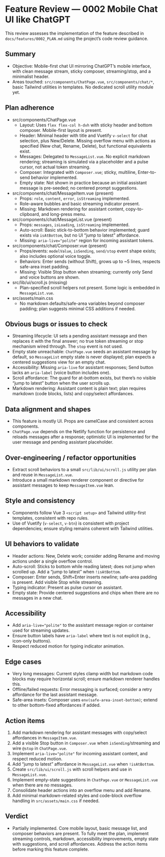# Feature Review — 0002 Mobile Chat UI like ChatGPT

This review assesses the implementation of the feature described in `docs/features/0002_PLAN.md` using the project’s code review guidance.

## Summary
- Objective: Mobile-first chat UI mirroring ChatGPT’s mobile interface, with clean message stream, sticky composer, streaming/stop, and a minimalist header.
- Areas touched: `src/components/ChatPage.vue`, `src/components/chat/*`, basic Tailwind utilities in templates. No dedicated scroll utility module yet.

## Plan adherence
- src/components/ChatPage.vue
  - Layout: Uses `flex flex-col h-dvh` with sticky header and bottom composer. Mobile-first layout is present.
  - Header: Minimal header with title and Vuetify `v-select` for chat selection, plus New/Delete. Missing overflow menu with actions as specified (New chat, Rename, Delete), but functional equivalents exist.
  - Messages: Delegated to `MessageList.vue`. No explicit markdown rendering; streaming is simulated via a placeholder and a pulse cursor, not actual token streaming.
  - Composer: Integrated with `Composer.vue`; sticky, multiline, Enter-to-send behavior implemented.
  - Empty state: Not shown in practice because an initial assistant message is pre-seeded; no centered prompt suggestions.
- src/components/chat/MessageItem.vue (present)
  - Props: `role`, `content`, `error`, `isStreaming` implemented.
  - Role-aware bubbles and basic streaming indicator present.
  - Missing: Markdown rendering for assistant content, copy-to-clipboard, and long-press menu.
- src/components/chat/MessageList.vue (present)
  - Props: `messages`, `isLoading`, `isStreaming` implemented.
  - Auto-scroll: Basic stick-to-bottom behavior implemented; guard exists via `isAtBottom`, but no UI “jump to latest” affordance.
  - Missing: `aria-live="polite"` region for incoming assistant tokens.
- src/components/chat/Composer.vue (present)
  - Props/events: `modelValue`, `isSending`, `send/stop` event shape exists; also includes optional voice toggle.
  - Behaviors: Enter sends (without Shift), grows up to ~5 lines, respects safe-area inset padding.
  - Missing: Visible Stop button when streaming; currently only Send and voice buttons are shown.
- src/lib/ui/scroll.js (missing)
  - Plan-specified scroll helpers not present. Some logic is embedded in `MessageList.vue`.
- src/assets/main.css
  - No markdown defaults/safe-area variables beyond composer padding; plan suggests minimal CSS additions if needed.

## Obvious bugs or issues to check
- Streaming lifecycle: UI sets a pending assistant message and then replaces it with the final answer; no true token streaming or stop mechanism wired through. The `stop` event is not used.
- Empty state unreachable: `ChatPage.vue` seeds an assistant message by default, so `MessageList` empty state is never displayed; plan expects a centered suggestions view for an empty chat.
- Accessibility: Missing `aria-live` for assistant responses; Send button lacks an `aria-label` (voice button includes one).
- Scroll affordance: The guard for at-bottom exists, but there’s no visible “jump to latest” button when the user scrolls up.
- Markdown rendering: Assistant content is plain text; plan requires markdown (code blocks, lists) and copy/select affordances.

## Data alignment and shapes
- This feature is mostly UI. Props are camelCase and consistent across components.
- `ChatPage.vue` depends on the Netlify function for persistence and reloads messages after a response; optimistic UI is implemented for the user message and pending assistant placeholder.

## Over-engineering / refactor opportunities
- Extract scroll behaviors to a small `src/lib/ui/scroll.js` utility per plan and reuse in `MessageList.vue`.
- Introduce a small markdown renderer component or directive for assistant messages to keep `MessageItem.vue` lean.

## Style and consistency
- Components follow Vue 3 `<script setup>` and Tailwind utility-first templates, consistent with repo rules.
- Use of Vuetify (`v-select`, `v-btn`) is consistent with project dependencies; ensure styling remains coherent with Tailwind utilities.

## UI behaviors to validate
- Header actions: New, Delete work; consider adding Rename and moving actions under a single overflow control.
- Auto-scroll: Sticks to bottom while reading latest; does not jump when scrolled up. Add a “jump to latest” when `!isAtBottom`.
- Composer: Enter sends, Shift+Enter inserts newline; safe-area padding is present. Add visible Stop while streaming.
- Typing indicator: Present as pulse cursor on assistant.
- Empty state: Provide centered suggestions and chips when there are no messages in a new chat.

## Accessibility
- Add `aria-live="polite"` to the assistant message region or container used for streaming updates.
- Ensure button labels have `aria-label` where text is not explicit (e.g., icon-only buttons).
- Respect reduced motion for typing indicator animation.

## Edge cases
- Very long messages: Current styles clamp width but markdown code blocks may require horizontal scroll; ensure markdown renderer handles this.
- Offline/failed requests: Error messaging is surfaced; consider a retry affordance for the last assistant message.
- Safe-area insets: Composer uses `env(safe-area-inset-bottom)`; extend to other bottom-fixed affordances if added.

## Action items
1) Add markdown rendering for assistant messages with copy/select affordances in `MessageItem.vue`.
2) Add a visible Stop button in `Composer.vue` when `isSending`/streaming and wire `@stop` in `ChatPage.vue`.
3) Implement `aria-live="polite"` for incoming assistant content, and respect reduced motion.
4) Add “jump to latest” affordance in `MessageList.vue` when `!isAtBottom`.
5) Create `src/lib/ui/scroll.js` with scroll helpers and use in `MessageList.vue`.
6) Implement empty-state suggestions in `ChatPage.vue` or `MessageList.vue` when there are no messages.
7) Consolidate header actions into an overflow menu and add Rename.
8) Add minimal markdown-related styles and code-block overflow handling in `src/assets/main.css` if needed.

## Verdict
- Partially implemented. Core mobile layout, basic message list, and composer behaviors are present. To fully meet the plan, implement streaming controls, markdown, accessibility improvements, empty state with suggestions, and scroll affordances. Address the action items before marking this feature complete.